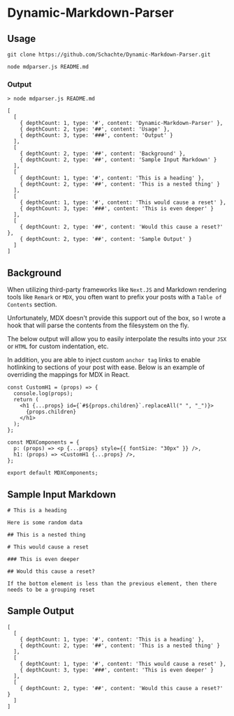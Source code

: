 # Dynamic-Markdown-Parser

## Usage

`git clone https://github.com/Schachte/Dynamic-Markdown-Parser.git`

`node mdparser.js README.md`

### Output

```
> node mdparser.js README.md

[
  [
    { depthCount: 1, type: '#', content: 'Dynamic-Markdown-Parser' },
    { depthCount: 2, type: '##', content: 'Usage' },
    { depthCount: 3, type: '###', content: 'Output' }
  ],
  [
    { depthCount: 2, type: '##', content: 'Background' },
    { depthCount: 2, type: '##', content: 'Sample Input Markdown' }
  ],
  [
    { depthCount: 1, type: '#', content: 'This is a heading' },
    { depthCount: 2, type: '##', content: 'This is a nested thing' }
  ],
  [
    { depthCount: 1, type: '#', content: 'This would cause a reset' },
    { depthCount: 3, type: '###', content: 'This is even deeper' }
  ],
  [
    { depthCount: 2, type: '##', content: 'Would this cause a reset?' },
    { depthCount: 2, type: '##', content: 'Sample Output' }
  ]
]
```

## Background

When utilizing third-party frameworks like `Next.JS` and Markdown rendering tools like `Remark` or `MDX`, you often want to prefix your posts with a `Table of Contents` section.

Unfortunately, MDX doesn't provide this support out of the box, so I wrote a hook that will parse the contents from the filesystem on the fly.

The below output will allow you to easily interpolate the results into your `JSX` or `HTML` for custom indentation, etc.

In addition, you are able to inject custom `anchor tag` links to enable hotlinking to sections of your post with ease. Below is an example of overriding the mappings for MDX in React.

```
const CustomH1 = (props) => {
  console.log(props);
  return (
    <h1 {...props} id={`#${props.children}`.replaceAll(" ", "_")}>
      {props.children}
    </h1>
  );
};

const MDXComponents = {
  p: (props) => <p {...props} style={{ fontSize: "30px" }} />,
  h1: (props) => <CustomH1 {...props} />,
};

export default MDXComponents;

```

## Sample Input Markdown

```
# This is a heading

Here is some random data 

## This is a nested thing

# This would cause a reset

### This is even deeper

## Would this cause a reset?

If the bottom element is less than the previous element, then there needs to be a grouping reset
```

## Sample Output

```
[
  [
    { depthCount: 1, type: '#', content: 'This is a heading' },
    { depthCount: 2, type: '##', content: 'This is a nested thing' }
  ],
  [
    { depthCount: 1, type: '#', content: 'This would cause a reset' },
    { depthCount: 3, type: '###', content: 'This is even deeper' }
  ],
  [
    { depthCount: 2, type: '##', content: 'Would this cause a reset?' }
  ]
]
```
